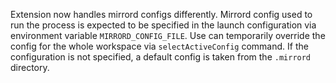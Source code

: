 Extension now handles mirrord configs differently. Mirrord config used to run the process is expected to be specified in the launch configuration via environment variable `MIRRORD_CONFIG_FILE`. Use can temporarily override the config for the whole workspace via `selectActiveConfig` command. If the configuration is not specified, a default config is taken from the `.mirrord` directory.